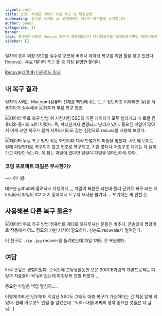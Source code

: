 ```yaml
---
layout: post
title: 포멧, 삭제된 데이터 무료 복구 및 복원방법
subheading: 실수로 초기화 or 포멧해버린 데이터 복구툴을 소개합니다.
author: Daeun
categories: IT
banner:
tags: 포멧데이터복구 Recuva 레쿠바 포멧되돌리기 테이터복구툴 데이터복구방법 데이터복구
sidebar: []
---
```


필자의 경우 외장 SSD를 실수로 포맷해 버려서 데이터 복구를 위한 툴을 찾고 있었다. 
Recuva는 무료 데이터 복구 툴 중 가장 유명한 툴이다.

[Recuva(레쿠바) 다운로드 링크](https://recuva.softonic.kr/)

## 내 복구 결과

필자의 사례는 Macrium(컴퓨터 전체를 백업해 주는 도구 정도라고 이해하면 됨)를 사용하다가 실수해서 
![데이터 무료 복구 방법](https://user-images.githubusercontent.com/79370538/206180105-1e6e5f61-a784-438c-9568-8509c4b0928f.png)

![데이터 무료 복구 방법](https://user-images.githubusercontent.com/79370538/206180401-afb768a2-b7b4-480d-a58a-adcb533fd66d.png)
위 사진처럼 SSD의 기존 데이터가 모두 날라가고 내 로컬 컴퓨터와 동기화 되어 버렸다. 즉, 파티션까지 변경되고 난리가 났다. 중요한 파일이 많아서 이게 과연 복구가 될까 지푸라기라도 잡는 심정으로 recuva를 사용해 보았다.

![데이터 무료 복구 방법](https://user-images.githubusercontent.com/79370538/206180739-9f01430b-2b6c-4d10-802d-4fdcc5b067bf.png)
작동 화면이다 대략 만몇개의 파일을 찾았다. 사진에 보이듯 원래 파일명대로 복구되지 않고 번호로 복구되고, 기존 폴더나 저장구조 체계는 다 날아가고 파일만 남는다. 꼭 찾는 파일이 있다면 일일이 파일을 열어보아야 한다.

### 코딩 프로젝트 파일은 무사한가?
--> 아니용

대부분 github에 올려놔서 다행이지,,,,
파일이 복원은 되는데 폴더 단위로 복구 되는 게 아니라서 파일이 여기저기 흩어져서 도무지 재사용 불가다.... 포기하는 게 편할 듯

## 사용해본 다른 복구 툴은?
![데이터 무료 복구 방법](https://user-images.githubusercontent.com/79370538/206181957-2e540c76-3018-4607-91f3-803b86f7d10c.png)
컴퓨터를 제대로 못다루시는 분들은 비추다. 콘솔창에 명령어로 작동해서 어느 정도의 기반 지식이 필요하다. 성능도 recuva보다 떨어진다.

이 친구로 ```.zip``` ```.jpg``` recover를 돌려봤는데 파일 1개도 못 복원했다. 

## 여담
아주 뜻깊은 경험이었다. 순식간에 고딩생활동안 모은 200GB가량의 개발프로젝트 파일과 자료들이 싹 날라갔는데 아침부터 멘탈 터졌다....

중요한 파일은 백업 열심히.....

이렇게 파티션 단위부터 작살난 SSD도 그래도 대충 복구가 가능하다는 건 처음 알게 되었다. 원래 아무것도 안될 줄 알았는데 그나마 다행(어짜피 정작 중요한 것들은 다 날림...)